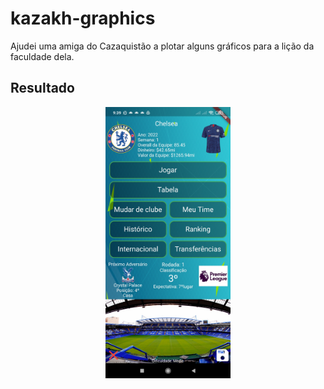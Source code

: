 # kazakh-graphics
Ajudei uma amiga do Cazaquistão a plotar alguns gráficos para a lição da faculdade dela.

## Resultado

<p align="center">
  <img src="https://github.com/Marcos14Almeida/FIFA-Flutter/blob/master/screenshot.jpg" width="200" title="Screenshot">
  </a>
</p> 
